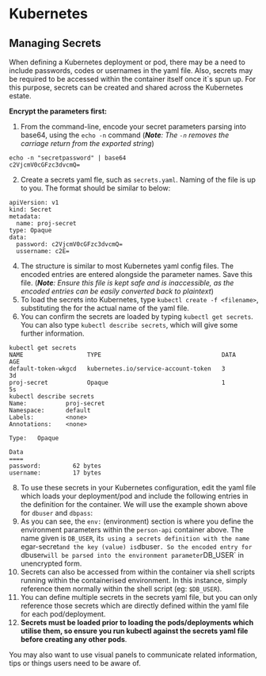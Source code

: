 # Kubernetes
## Managing Secrets
When defining a Kubernetes deployment or pod, there may be a need to include passwords, codes or usernames in the yaml file. Also, secrets may be required to be accessed within the container itself once it`s spun up. For this purpose, secrets can be created and shared across the Kubernetes estate.

**Encrypt the parameters first:**

1.  From the command-line, encode your secret parameters parsing into base64, using the `echo -n` command (_**Note**: The `-n` removes the carriage return from the exported string_)
```
echo -n "secretpassword" | base64
c2VjcmV0cGFzc3dvcmQ=
```
2.  Create a secrets yaml fle, such as `secrets.yaml`. Naming of the file is up to you. The format should be similar to below:
```
apiVersion: v1
kind: Secret
metadata:
  name: proj-secret
type: Opaque
data:
  password: c2VjcmV0cGFzc3dvcmQ=
  ussername: c2E=
```
4.  The structure is similar to most Kubernetes yaml config files. The encoded entries are entered alongside the parameter names. Save this file. (_**Note**: Ensure this file is kept safe and is inaccessible, as the encoded entries can be easily converted back to plaintext_)
6.  To load the secrets into Kubernetes, type `kubectl create -f <filename>`, substituting the <filename> for the actual name of the yaml file.
7.  You can confirm the secrets are loaded by typing `kubectl get secrets`. You can also type `kubectl describe secrets`, which will give some further information.
```
kubectl get secrets
NAME                  TYPE                                  DATA      AGE
default-token-wkgcd   kubernetes.io/service-account-token   3         3d
proj-secret           Opaque                                1         5s
kubectl describe secrets
Name:           proj-secret
Namespace:      default
Labels:         <none>
Annotations:    <none>

Type:   Opaque

Data
====
password:         62 bytes
username:         17 bytes
```  
8.  To use these secrets in your Kubernetes configuration, edit the yaml file which loads your deployment/pod and include the following entries in the definition for the container. We will use the example shown above for `dbuser` and `dbpass`:
10.  As you can see, the `env:` (environment) section is where you define the environment parameters within the `person-api` container above. The name given is `DB_USER`, it`s using a secrets definition with the name `egar-secret` and the key (value) is `dbuser`. So the encoded entry for `dbuser` will be parsed into the environment parameter `DB_USER` in unencrypted form.
12.  Secrets can also be accessed from within the container via shell scripts running within the containerised environment. In this instance, simply reference them normally within the shell script (eg: `$DB_USER`).
13.  You can define multiple secrets in the secrets yaml file, but you can only reference those secrets which are directly defined within the yaml file for each pod/deployment.
14.  **Secrets must be loaded prior to loading the pods/deployments which utilise them, so ensure you run kubectl against the secrets yaml file before creating any other pods**.

You may also want to use visual panels to communicate related information, tips or things users need to be aware of.

